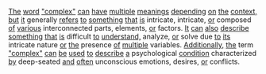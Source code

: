 [The](./the.md) [word](./word.md) ["complex"](./complex.md) [can](./can.md) [have](./have.md) [multiple](./multiple.md) [meanings](./meanings.md) [depending](./depending.md) [on](./on.md) [the](./the.md) [context,](./context.md) [but](./but.md) [it](./it.md) generally [refers](./refers.md) [to](./to.md) [something](./something.md) [that](./that.md) [is](./is.md) intricate, intricate, [or](./or.md) composed [of](./of.md) [various](./various.md) interconnected parts, elements, [or](./or.md) factors. [It](./it.md) [can](./can.md) [also](./also.md) [describe](./describe.md) [something](./something.md) [that](./that.md) [is](./is.md) difficult [to](./to.md) [understand,](./understand.md) analyze, [or](./or.md) solve due [to](./to.md) [its](./its.md) intricate nature [or](./or.md) [the](./the.md) presence [of](./of.md) [multiple](./multiple.md) variables. [Additionally,](./additionally.md) [the](./the.md) term ["complex"](./complex.md) [can](./can.md) [be](./be.md) [used](./used.md) [to](./to.md) [describe](./describe.md) [a](./a.md) psychological [condition](./condition.md) characterized [by](./by.md) deep-seated [and](./and.md) [often](./often.md) unconscious emotions, desires, [or](./or.md) conflicts.
